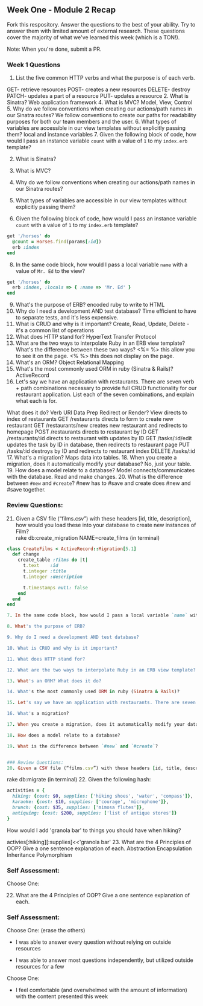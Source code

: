 ## Week One - Module 2 Recap

Fork this respository. Answer the questions to the best of your ability. Try to answer them with limited amount of external research. These questions cover the majority of what we've learned this week (which is a TON!).

Note: When you're done, submit a PR.

### Week 1 Questions

1. List the five common HTTP verbs and what the purpose is of each verb.

  GET- retrieve resources
  POST- creates a new resources
  DELETE- destroy
  PATCH- updates a part of a resource
  PUT- updates a resource
2. What is Sinatra?
  Web application framework
4. What is MVC?
  Model, View, Control
5. Why do we follow conventions when creating our actions/path names in our Sinatra routes?
  We follow conventions to create our paths for readability purposes for both our team members and the user.
6. What types of variables are accessible in our view templates without explicitly passing them?
  local and instance variables
7. Given the following block of code, how would I pass an instance variable `count` with a value of `1` to my `index.erb` template?



2. What is Sinatra?

3. What is MVC?

4. Why do we follow conventions when creating our actions/path names in our Sinatra routes?

5. What types of variables are accessible in our view templates without explicitly passing them?

6. Given the following block of code, how would I pass an instance variable `count` with a value of `1` to my `index.erb` template?
  

  ```ruby
  get '/horses' do
    @count = Horses.find(params[:id])
    erb :index
  end
  ```


8. In the same code block, how would I pass a local variable `name` with a value of `Mr. Ed` to the view?
  ```ruby
  get '/horses' do
    erb :index, :locals => { :name => 'Mr. Ed' }
  end
  ```
9. What's the purpose of ERB?
  encoded ruby to write to HTML
10. Why do I need a development AND test database?
  Time efficient to have to separate tests, and it's less expensive.
11. What is CRUD and why is it important?
  Create, Read, Update, Delete - it's a common list of operations
12. What does HTTP stand for?
  HyperText Transfer Protocol
13. What are the two ways to interpolate Ruby in an ERB view template? What's the difference between these two ways?
  <%= %> this allow you to see it on the page.
  <% %> this does not display on the page.
14. What's an ORM?
  Object Relational Mapping
15. What's the most commonly used ORM in ruby (Sinatra & Rails)?
  ActiveRecord
16. Let's say we have an application with restaurants. There are seven verb + path combinations necessary to provide full CRUD functionality for our restaurant application. List each of the seven combinations, and explain what each is for.

  What does it do?	Verb	URI	Data Prep	Redirect or Render?	View
  directs to index of restaurants	GET	/restaurants
  directs to form to create new restaurant	GET	/restaurants/new
  creates new restaurant and redirects to homepage	POST	/restaurants
  directs to restaurant by ID 	GET	/restaurants/:id
  directs to restaurant with updates by ID 	GET	/tasks/:id/edit
  updates the task by ID in database, then redirects to restaurant page	PUT	/tasks/:id
  destroys by ID and redirects to restaurant index	DELETE	/tasks/:id
17. What's a migration?
  Maps data into tables.
18. When you create a migration, does it automatically modify your database?
  No, just your table.
19. How does a model relate to a database?
  Model connects/communicates with the database. Read and make changes.
20. What is the difference between `#new` and `#create`?
  #new has to #save and create does #new and #save together.
### Review Questions:  
21. Given a CSV file (“films.csv”) with these headers [id, title, description], how would you load these into your database to create new instances of Film?  
  rake db:create_migration NAME=create_films (in terminal)
  ```ruby
  class CreateFilms < ActiveRecord::Migration[5.1]
    def change
      create_table :films do |t|
        t.text    :id
        t.integer :title
        t.integer :description

        t.timestamps null: false
      end
    end
  end

7. In the same code block, how would I pass a local variable `name` with a value of `Mr. Ed` to the view?

8. What's the purpose of ERB?

9. Why do I need a development AND test database?

10. What is CRUD and why is it important?

11. What does HTTP stand for? 

12. What are the two ways to interpolate Ruby in an ERB view template? What's the difference between these two ways?

13. What's an ORM? What does it do?

14. What's the most commonly used ORM in ruby (Sinatra & Rails)?

15. Let's say we have an application with restaurants. There are seven verb + path combinations necessary to provide full CRUD functionality for our restaurant application. List each of the seven combinations, and explain what each is for.

16. What's a migration? 

17. When you create a migration, does it automatically modify your database?

18. How does a model relate to a database?

19. What is the difference between `#new` and `#create`?


### Review Questions:  
20. Given a CSV file (“films.csv”) with these headers [id, title, description], how would you load these into your database to create new instances of Film?  


```
  rake db:migrate (in terminal)
22. Given the following hash:
```ruby
activities = {
  hiking: {cost: $0, supplies: ['hiking shoes', 'water', 'compass']},
  karaoke: {cost: $10, supplies: ['courage', 'microphone']},
  brunch: {cost: $35, supplies: ['mimosa flutes']},
  antiquing: {cost: $200, supplies: ['list of antique stores']}
}
```

How would I add 'granola bar' to things you should have when hiking?

  activies[:hiking][:supplies]<<'granola bar'
23. What are the 4 Principles of OOP? Give a one sentence explanation of each.
  Abstraction
  Encapsulation
  Inheritance
  Polymorphism

### Self Assessment:
Choose One:



22. What are the 4 Principles of OOP? Give a one sentence explanation of each.


### Self Assessment:
Choose One: (erase the others)
* I was able to answer every question without relying on outside resources

* I was able to answer most questions independently, but utilized outside resources for a few


Choose One:

* I feel comfortable (and overwhelmed with the amount of information) with the content presented this week
